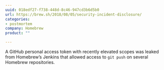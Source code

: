 ```yaml
---
uuid: 018edf27-f738-448d-8c46-947cd3b6d5b0
url: https://brew.sh/2018/08/05/security-incident-disclosure/
categories:
- postmortem
company: Homebrew
product: ""

---
```


A GitHub personal access token with recently elevated scopes was leaked from Homebrew’s Jenkins that allowed access to `git push` on several Homebrew repositories.
